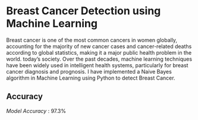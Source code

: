 # Breast Cancer Detection using Machine Learning
Breast cancer is one of the most common cancers in women globally, accounting for the majority of new cancer cases and cancer-related deaths according to global statistics, making it a major public health problem in the world. today’s society.
Over the past decades, machine learning techniques have been widely used in intelligent health systems, particularly for breast cancer diagnosis and prognosis.
I have implemented a Naive Bayes algorithm in Machine Learning using Python to detect Breast Cancer.

## Accuracy
*Model Accuracy* : 97.3%

